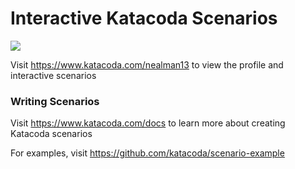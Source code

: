 # Interactive Katacoda Scenarios

[![](http://shields.katacoda.com/katacoda/nealman13/count.svg)](https://www.katacoda.com/nealman13 "Get your profile on Katacoda.com")

Visit https://www.katacoda.com/nealman13 to view the profile and interactive scenarios

### Writing Scenarios
Visit https://www.katacoda.com/docs to learn more about creating Katacoda scenarios

For examples, visit https://github.com/katacoda/scenario-example
